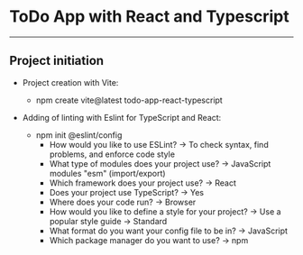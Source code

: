 # ToDo App with React and Typescript

---

## Project initiation
- Project creation with Vite:
  - npm create vite@latest todo-app-react-typescript

- Adding of linting with Eslint for TypeScript and React:
  - npm init @eslint/config
    - How would you like to use ESLint? -> To check syntax, find problems, and enforce code style
    - What type of modules does your project use? -> JavaScript modules "esm" (import/export)
    - Which framework does your project use? -> React
    - Does your project use TypeScript? -> Yes
    - Where does your code run? -> Browser
    - How would you like to define a style for your project? -> Use a popular style guide -> Standard
    - What format do you want your config file to be in? -> JavaScript
    - Which package manager do you want to use? -> npm
